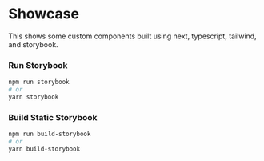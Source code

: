 # Showcase

This shows some custom components built using next, typescript, tailwind, and storybook. 

### Run Storybook

```bash
npm run storybook
# or
yarn storybook
```

### Build Static Storybook

```bash
npm run build-storybook
# or
yarn build-storybook
```
